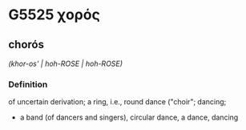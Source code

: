 # G5525 χορός

## chorós

_(khor-os' | hoh-ROSE | hoh-ROSE)_

### Definition

of uncertain derivation; a ring, i.e., round dance ("choir"; dancing; 

- a band (of dancers and singers), circular dance, a dance, dancing
